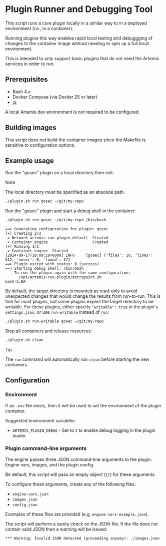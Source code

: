 # Plugin Runner and Debugging Tool

This script runs a core plugin locally in a similar way to in a deployed environment (i.e., in a container).

Running plugins this way enables rapid local testing and debuggging of changes to the container image without needing to spin up a full local environment.

This is intended to only support basic plugins that do not need the Artemis services in order to run.

## Prerequisites

* Bash 4.x
* Docker Compose (via Docker 25 or later)
* jq

A local Artemis dev environment is *not* required to be configured.

## Building images

This script does *not* build the container images since the Makefile is sensitive to configuration options.

## Example usage

Run the "gosec" plugin on a local directory then exit:

> [!NOTE]
> The local directory must be specified as an absolute path.

```bash
./plugin.sh run gosec ~/git/my-repo
```

Run the "gosec" plugin and start a debug shell in the container:

```bash
./plugin.sh run gosec ~/git/my-repo /bin/bash
```

```text
==> Generating configuration for plugin: gosec
[+] Creating 2/2
 ✔ Network artemis-run-plugin_default  Created
 ✔ Container engine                    Created
[+] Running 1/1
 ✔ Container engine  Started
[2024-09-17T19:09:28+0000] INFO     [gosec] {'files': 10, 'lines': 512, 'nosec': 0, 'found': 17}
==> Plugin exited with status: 0 (success)
==> Starting debug shell: /bin/bash
    To run the plugin again with the same configuration:
      /opt/artemis-run-plugin/entrypoint.sh
bash-5.0#
```

By default, the target directory is mounted as read-only to avoid unexpected changes that would change the results from run-to-run.
This is fine for most plugins, but some plugins expect the target directory to be writable.
For those plugins, either specify `"writable": true` in the plugin's `settings.json`, or use `run-writable` instead of `run`:

```bash
./plugin.sh run-writable gosec ~/git/my-repo
```

Stop all containers and release resources:

```bash
./plugin.sh clean
```

> [!TIP]
> The `run` command will automatically run `clean` before starting the new containers.

## Configuration

### Environment

If an `.env` file exists, then it will be used to set the environment of the plugin container.

Suggested environment variables:

* `ARTEMIS_PLUGIN_DEBUG` - Set to `1` to enable debug logging in the plugin loader.

### Plugin command-line arguments

The engine passes three JSON command-line arguments to the plugin: Engine vars, images, and the plugin config.

Be default, this script will pass an empty object (`{}`) for these arguments.

To configure these arguments, create any of the following files:

* `engine-vars.json`
* `images.json`
* `config.json`

Examples of these files are provided (e.g. `engine-vars-example.json`).

The script will perform a sanity check on the JSON file. If the file does not contain valid JSON then a warning will be issued:

```text
*** Warning: Invalid JSON detected (proceeding anyway): ./images.json
```
